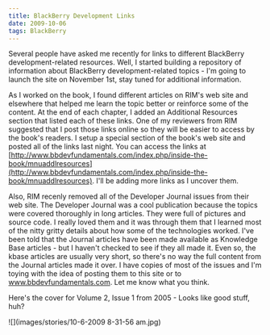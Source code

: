 ```yaml
---
title: BlackBerry Development Links
date: 2009-10-06
tags: BlackBerry
---
```


Several people have asked me recently for links to different BlackBerry development-related resources. Well, I started building a repository of information about BlackBerry development-related topics - I'm going to launch the site on November 1st, stay tuned for additional information.

As I worked on the book, I found different articles on RIM's web site and elsewhere that helped me learn the topic better or reinforce some of the content. At the end of each chapter, I added an Additional Resources section that listed each of these links. One of my reviewers from RIM suggested that I post those links online so they will be easier to access by the book's readers. I setup a special section of the book's web site and posted all of the links last night. You can access the links at [http://www.bbdevfundamentals.com/index.php/inside-the-book/mnuaddlresources](http://www.bbdevfundamentals.com/index.php/inside-the-book/mnuaddlresources). I'll be adding more links as I uncover them.

Also, RIM recenly removed all of the Developer Journal issues from their web site. The Developer Journal was a cool publication because the topics were covered thoroughly in long articles. They were full of pictures and source code. I really loved them and it was through them that I learned most of the nitty gritty details about how some of the technologies worked. I've been told that the Journal articles have been made available as Knowledge Base articles - but I haven't checked to see if they all made it. Even so, the kbase articles are usually very short, so there's no way the full content from the Journal articles made it over. I have copies of most of the issues and I'm toying with the idea of posting them to this site or to www.bbdevfundamentals.com. Let me know what you think.

Here's the cover for Volume 2, Issue 1 from 2005 - Looks like good stuff, huh?

![](images/stories/10-6-2009 8-31-56 am.jpg)